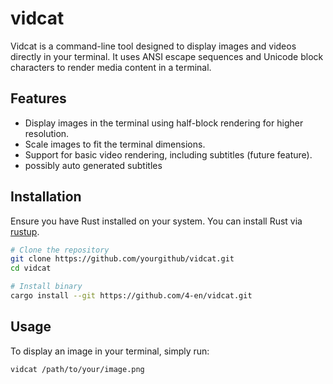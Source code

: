 
# vidcat

Vidcat is a command-line tool designed to display images and videos directly in your terminal. It uses ANSI escape sequences and Unicode block characters to render media content in a terminal.

## Features

- Display images in the terminal using half-block rendering for higher resolution.
- Scale images to fit the terminal dimensions.
- Support for basic video rendering, including subtitles (future feature).
- possibly auto generated subtitles

## Installation

Ensure you have Rust installed on your system. You can install Rust via [rustup](https://rustup.rs/).

```bash
# Clone the repository
git clone https://github.com/yourgithub/vidcat.git
cd vidcat
```

```bash
# Install binary
cargo install --git https://github.com/4-en/vidcat.git
```

## Usage

To display an image in your terminal, simply run:

```bash
vidcat /path/to/your/image.png
```
